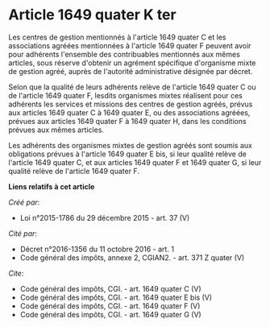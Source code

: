 # Article 1649 quater K ter

Les centres de gestion mentionnés à l'article 1649 quater C et les associations agréées mentionnées à l'article 1649 quater F
peuvent avoir pour adhérents l'ensemble des contribuables mentionnés aux mêmes articles, sous réserve d'obtenir un agrément
spécifique d'organisme mixte de gestion agréé, auprès de l'autorité administrative désignée par décret. 

Selon que la qualité de leurs adhérents relève de l'article 1649 quater C ou de l'article 1649 quater F, lesdits organismes
mixtes réalisent pour ces adhérents les services et missions des centres de gestion agréés, prévus aux articles 1649 quater C
à 1649 quater E, ou des associations agréées, prévues aux articles 1649 quater F à 1649 quater H, dans les conditions prévues
aux mêmes articles. 

Les adhérents des organismes mixtes de gestion agréés sont soumis aux obligations prévues à l'article 1649 quater E bis, si
leur qualité relève de l'article 1649 quater C, et aux articles 1649 quater F et 1649 quater G, si leur qualité relève de
l'article 1649 quater F.

**Liens relatifs à cet article**

_Créé par_:

  - Loi n°2015-1786 du 29 décembre 2015 - art. 37 (V)

_Cité par_:

  - Décret n°2016-1356 du 11 octobre 2016 - art. 1
  - Code général des impôts, annexe 2, CGIAN2. - art. 371 Z quater (V)

_Cite_:

  - Code général des impôts, CGI. - art. 1649 quater C (V)
  - Code général des impôts, CGI. - art. 1649 quater E bis (V)
  - Code général des impôts, CGI. - art. 1649 quater F (V)
  - Code général des impôts, CGI. - art. 1649 quater G (V)
